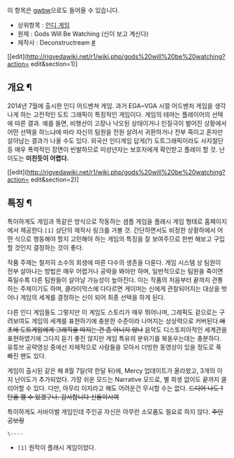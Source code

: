 이 항목은 [gwbw](gwbw.md)으로도 들어올 수 있습니다.

  

  * 상위항목 : [인디 게임](%EC%9D%B8%EB%94%94%20%EA%B2%8C%EC%9E%84.md)
  * 원제 : Gods Will Be Watching (신이 보고 계신다)
  * 제작사 : Deconstructream [#](http://www.deconstructeam.com/games/gods-will-be-watching/)  

[[edit](http://rigvedawiki.net/r1/wiki.php/gods%20will%20be%20watching?action=
edit&section=1)]

## 개요 ¶

2014년 7월에 출시한 인디 어드벤쳐 게임. 과거 EGA~VGA 시절 어드벤처 게임을 생각나게 하는 고전적인 도트 그래픽이 특징적인
게임이다. 게임의 테마는 플레이어의 선택에 따른 결과. 예를 들면, 비행선이 고장나 낙오된 상태이거나 인질극이 벌어진 상황에서 어떤 선택을
하느냐에 따라 자신의 팀원을 전원 살려서 귀환하거나 전부 죽이고 혼자만 살아남는 결과가 나올 수도 있다. 외국산 인디게임 답게(?)
도트그래픽이라도 사지절단 등 매우 폭력적인 장면이 빈발하므로 미성년자는 보호자에게 확인받고 플레이 할 것. 난이도는 **미친듯이 어렵다.**

  

[[edit](http://rigvedawiki.net/r1/wiki.php/gods%20will%20be%20watching?action=
edit&section=2)]

## 특징 ¶

특이하게도 게임과 똑같은 방식으로 작동하는 샘플 게임을 플래시 게임 형태로 홈페이지에서 제공한다.`[1]` 상단의 제작사 링크를 가볼 것.
간단하면서도 비정한 상황하에서 어떤 식으로 행동해야 할지 고민해야 하는 게임의 특징을 잘 보여주므로 한번 해보고 구입할 것인지 결정하는 것이
좋다.

  

작품 주제는 철저히 소수의 희생에 따른 다수의 생존을 다룬다. 게임 시스템 상 팀원이 전부 살아나는 방법은 매우 어렵거나 공략을 봐야만
하며, 일반적으로는 팀원을 죽이면 죽일수록 다른 팀원들이 살아날 가능성이 높아진다. 이는 작품의 처음부터 끝까지 관통하는 주제이기도 하며,
클라이막스에 다다르면 게이머는 신에게 관찰되어지는 대상을 벗어나 게임의 세계를 결정하는 신이 되어 최종 선택을 하게 된다.

  

다른 인디 게임들도 그렇지만 이 게임도 스토리가 매우 뛰어나며, 그래픽도 겉으로는 구려보여도 게임의 세계를 표현하기에 충분한 수준이라
나머지는 상상력으로 커버된다.<del>애초에 도트게임에게 그래픽을 따지는 건 좀 아니지 않나</del> 음악도 디스토피아적인 세계관을
표현하였기에 그다지 듣기 좋진 않지만 게임 특유의 분위기를 북돋우는데는 충분하다. 유튜브 공략영상 중에선 자체적으로 사람들을 모아서 더빙한
동영상이 있을 정도로 푹 빠진 팬도 있다.

  

게임이 출시된 같은 해 8월 7일(약 한달 뒤)에, Mercy 업데이트가 올라왔고, 3개의 이지 난이도가 추가되었다. 가장 쉬운 모드는
Narrative 모드로, 별 희생 없이도 끝까지 클리어할 수 있다. 다만, 아무리 이지라고 해도 어려운건 무시할 수는 없다.
<del>드디어 나도 1탄을 깰 수 있겠구나. 감사합니다 신들이시여</del>

  

특이하게도 서바이벌 게임인데 주인공 자신은 아무런 소모품도 필요로 하지 않다. <del>주인공보정</del>

`\----`

  * `[1]` 원작이 플래시 게임이었다.

